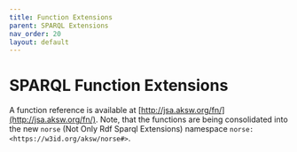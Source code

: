 ```yaml
---
title: Function Extensions
parent: SPARQL Extensions
nav_order: 20
layout: default
---
```


# SPARQL Function Extensions

A function reference is available at [http://jsa.aksw.org/fn/](http://jsa.aksw.org/fn/).
Note, that the functions are being consolidated into the new `norse` (Not Only Rdf Sparql Extensions) namespace `norse: <https://w3id.org/aksw/norse#>`.

